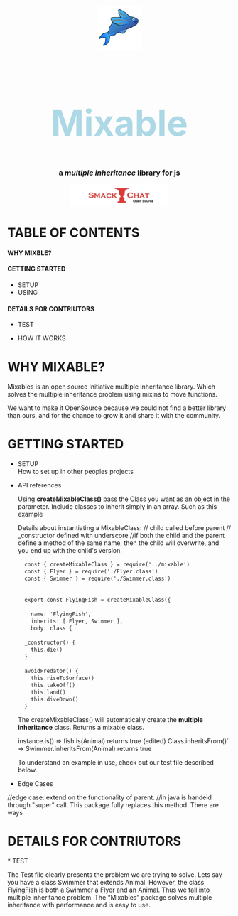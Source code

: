 <p align="center" >
	<img  src="MixableLogo.jpg" width="100px" height="100px"/>
</p>

<h1 align="center" style=" color: lightblue; font-size: 80px"> Mixable <h1/>

<h3 align= "center">   a <i> multiple inheritance </i> library for js </h3>
<p align="center">
	<img src="logo.jpg" width="222px" height="50px"/>
</p>
<h1>TABLE OF CONTENTS</h1>

<h4>WHY MIXBLE?</h4> 


<h4>GETTING STARTED</h4> 

* SETUP
* USING  

<h4>DETAILS FOR CONTRIUTORS</h4>

* TEST

* HOW IT WORKS

<h1> WHY MIXABLE? </h1>

Mixables is an open source initiative multiple inheritance library.
Which solves the multiple inheritance problem using mixins to move functions.

We want to make it OpenSource because we could not find a better library than ours, and for the chance to grow it and share it with the community.


<h1>GETTING STARTED</h1>

* SETUP  
		How to set up in other peoples projects


* API references 

	Using **createMixableClass()** pass the Class you want as an object in the parameter.
	Include classes to inherit simply in an array. Such as this example
	
	Details about instantiating a MixableClass:
	// child called before parent 
	// _constructor defined with underscore
	//if both the child and the parent define a method of the same name, then the child will overwrite, and you end up 	   with the child's version.

		

		const { createMixableClass } = require('../mixable')  
		const { Flyer } = require('./Flyer.class')  
		const { Swimmer } = require('./Swimmer.class')
	
			
		export const FlyingFish = createMixableClass({
	
		  name: 'FlyingFish',
		  inherits: [ Flyer, Swimmer ],
		  body: class {

	    _constructor() {
	      this.die()
	    }
	  
	    avoidPredator() {
	      this.riseToSurface()
	      this.takeOff()
	      this.land()
	      this.diveDown()
	    }
  
  	The createMixableClass() will automatically create the **multiple inheritance** class.
	Returns a mixable class.
	
	instance.is() => fish.is(Animal) returns true (edited) 
	Class.inheritsFrom()` => Swimmer.inheritsFrom(Animal) returns true
	
	To understand an example in use, check out our test file described below.
	
	
	
*  Edge Cases

//edge case: extend on the functionality of parent.
//in java is handeld through "super" call. This package fully replaces this method. There are ways


 
      

<h1>DETAILS FOR CONTRIUTORS</h1>
* TEST

The Test file clearly presents the problem we are trying to solve. Lets say you have a class Swimmer that extends Animal. However, the class FlyingFish is both a Swimmer a Flyer and an Animal. Thus we fall into multiple inheritance problem. The “Mixables” package solves multiple inheritance with performance and is easy to use.






